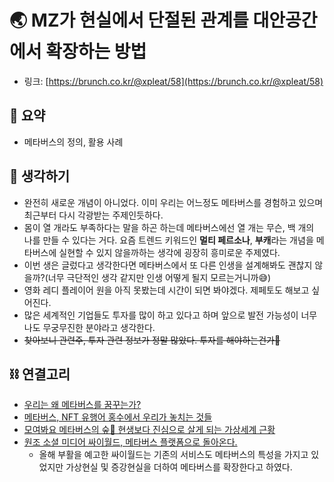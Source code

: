 # 🌏 MZ가 현실에서 단절된 관계를 대안공간에서 확장하는 방법 
- 링크: [https://brunch.co.kr/@xpleat/58](https://brunch.co.kr/@xpleat/58)

## 📝 요약
- 메타버스의 정의, 활용 사례

## 🤔 생각하기
- 완전히 새로운 개념이 아니었다. 이미 우리는 어느정도 메타버스를 경험하고 있으며 최근부터 다시 각광받는 주제인듯하다.
- 몸이 열 개라도 부족하다는 말을 하곤 하는데 메타버스에선 열 개는 무슨, 백 개의 나를 만들 수 있다는 거다. 요즘 트렌드 키워드인 **멀티 페르소나**, **부캐**라는 개념을 메타버스에 실현할 수 있지 않을까하는 생각에 굉장히 흥미로운 주제였다.
- 이번 생은 글렀다고 생각한다면 메타버스에서 또 다른 인생을 설계해봐도 괜찮지 않을까?(너무 극단적인 생각 같지만 인생 어떻게 될지 모르는거니까😅)
- 영화 레디 플레이어 원을 아직 못봤는데 시간이 되면 봐야겠다. 제페토도 해보고 싶어진다.
- 많은 세계적인 기업들도 투자를 많이 하고 있다고 하며 앞으로 발전 가능성이 너무나도 무궁무진한 분야라고 생각한다.
- ~~찾아보니 관련주, 투자 관련 정보가 정말 많았다. 투자를 해야하는건가🤩~~



## ⛓ 연결고리
- [우리는 왜 메타버스를 꿈꾸는가?](https://brunch.co.kr/@showpd/91)
- [메타버스, NFT 유행어 홍수에서 우리가 놓치는 것들](https://medium.com/coinplug/%EB%A9%94%ED%83%80%EB%B2%84%EC%8A%A4-nft-%EC%9C%A0%ED%96%89%EC%96%B4-%ED%99%8D%EC%88%98%EC%97%90%EC%84%9C-%EC%9A%B0%EB%A6%AC%EA%B0%80-%EB%86%93%EC%B9%98%EB%8A%94-%EA%B2%83%EB%93%A4-13c3a3b07ee0)
- [모여봐요 메타버스의 숲🌳 현생보다 진심으로 살게 되는 가상세계 근황](https://www.youtube.com/watch?v=O0Kn5CCatM8)
- [원조 소셜 미디어 싸이월드, 메타버스 플랫폼으로 돌아온다.](http://times.postech.ac.kr/news/articleView.html?idxno=21573)
    - 올해 부활을 예고한 싸이월드는 기존의 서비스도 메타버스의 특성을 가지고 있었지만 가상현실 및 증강현실을 더하여 메타버스를 확장한다고 하였다.